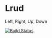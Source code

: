 # Lrud
Left, Right, Up, Down

[![Build Status](https://travis-ci.org/stuart-williams/lrud.svg?branch=master)](https://travis-ci.org/stuart-williams/lrud)
